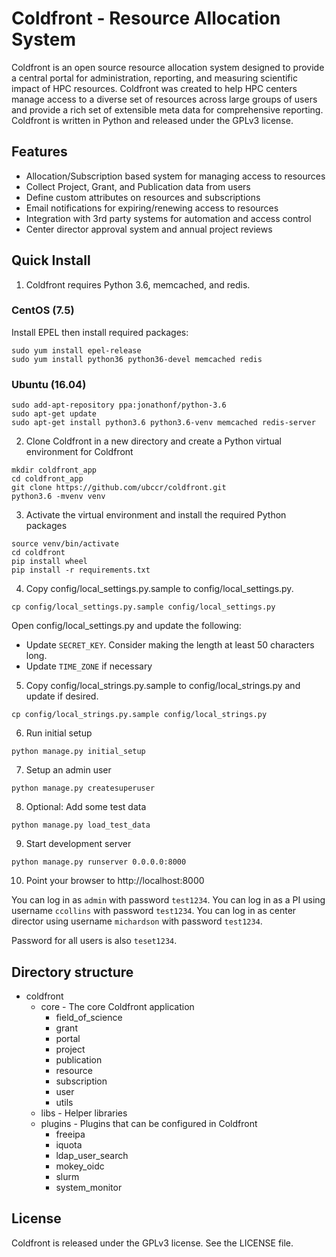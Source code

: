 # Coldfront - Resource Allocation System

Coldfront is an open source resource allocation system designed to provide a
central portal for administration, reporting, and measuring scientific impact
of HPC resources. Coldfront was created to help HPC centers manage access to a
diverse set of resources across large groups of users and provide a rich set of
extensible meta data for comprehensive reporting. Coldfront is written in
Python and released under the GPLv3 license.

## Features

- Allocation/Subscription based system for managing access to resources
- Collect Project, Grant, and Publication data from users
- Define custom attributes on resources and subscriptions
- Email notifications for expiring/renewing access to resources
- Integration with 3rd party systems for automation and access control
- Center director approval system and annual project reviews


## Quick Install
1. Coldfront requires Python 3.6, memcached, and redis. 

### CentOS (7.5)

Install EPEL then install required packages:

```
sudo yum install epel-release
sudo yum install python36 python36-devel memcached redis
``` 

### Ubuntu (16.04)
```
sudo add-apt-repository ppa:jonathonf/python-3.6
sudo apt-get update
sudo apt-get install python3.6 python3.6-venv memcached redis-server
``` 

2. Clone Coldfront in a new directory and create a Python virtual environment for Coldfront
```
mkdir coldfront_app
cd coldfront_app
git clone https://github.com/ubccr/coldfront.git
python3.6 -mvenv venv
```

3. Activate the virtual environment and install the required Python packages
```
source venv/bin/activate
cd coldfront
pip install wheel
pip install -r requirements.txt

```

4. Copy config/local_settings.py.sample to config/local_settings.py. 
```
cp config/local_settings.py.sample config/local_settings.py
```
Open config/local_settings.py and update the following:
* Update `SECRET_KEY`. Consider making the length at least 50 characters long. 
* Update `TIME_ZONE` if necessary


5. Copy config/local_strings.py.sample to config/local_strings.py and update if desired. 
```
cp config/local_strings.py.sample config/local_strings.py
```

6. Run initial setup
```
python manage.py initial_setup
```

7. Setup an admin user
```
python manage.py createsuperuser
```

8. Optional: Add some test data
```
python manage.py load_test_data
```

9. Start development server
```
python manage.py runserver 0.0.0.0:8000
```

10. Point your browser to http://localhost:8000

You can log in as `admin` with password `test1234`. 
You can log in as a PI using username `ccollins` with password `test1234`.
You can log in as center director using username `michardson` with password `test1234`.

Password for all users is also `teset1234`. 


## Directory structure

- coldfront
    - core - The core Coldfront application
        - field_of_science
        - grant
        - portal
        - project
        - publication
        - resource
        - subscription
        - user
        - utils
    - libs - Helper libraries
    - plugins - Plugins that can be configured in Coldfront
        - freeipa
        - iquota
        - ldap_user_search
        - mokey_oidc
        - slurm
        - system_monitor

## License

Coldfront is released under the GPLv3 license. See the LICENSE file.
